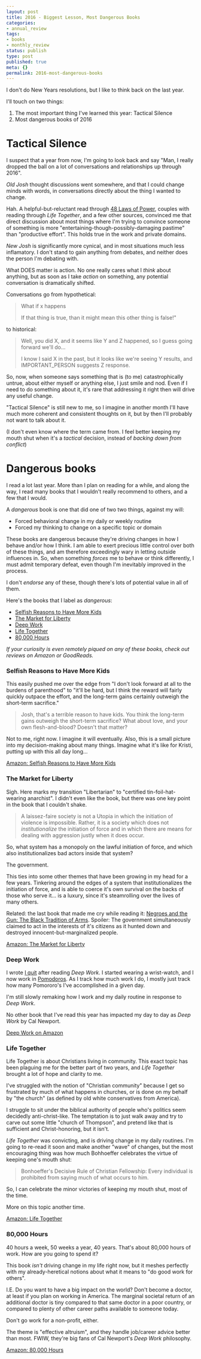 ```yaml
---
layout: post
title: 2016 - Biggest Lesson, Most Dangerous Books
categories:
- annual_review
tags:
- books
- monthly_review
status: publish
type: post
published: true
meta: {}
permalink: 2016-most-dangerous-books
---
```

I don't do New Years resolutions, but I like to think back on the last year.

I'll touch on two things:

1.  The most important thing I've learned this year: Tactical Silence
2.  Most dangerous books of 2016

# Tactical Silence

I suspect that a year from now, I'm going to look back and say "Man, I really dropped the ball on a lot of conversations and relationships up through 2016".

_Old Josh_ thought discussions went somewhere, and that I could change minds with words, in conversations directly about the thing I wanted to change.

Hah. A helpful-but-reluctant read through [48 Laws of Power](https://www.goodreads.com/book/show/1303.The_48_Laws_of_Power?ac=1&from_search=true), couples with reading through _Life Together_, and a few other sources, convinced me that direct discussion about most things where I'm trying to convince someone of something is more "entertaining-though-possibly-damaging pastime" than "productive effort". This holds true in the work and private domains.

<!--more-->


_New Josh_ is significantly more cynical, and in most situations much less inflamatory. I don't stand to gain anything from debates, and neither does the person I'm debating with.

What DOES matter is action. No one really cares what I _think_ about anything, but as soon as I take _action_ on something, any potential conversation is dramatically shifted.

Conversations go from hypothetical:

> What if x happens
>
> If that thing is true, than it might mean this other thing is false!"

to historical:

> Well, you did X, and it seems like Y and Z happened, so I guess going forward we'll do...
>
> I know I said X in the past, but it looks like we're seeing Y results, and IMPORTANT_PERSON suggests Z response.

So, now, when someone says something that is (to me) catastrophically untrue, about either myself or anything else, I just smile and nod. Even if I need to do something about it, it's rare that addressing it right then will drive any useful change.

"Tactical Silence" is still new to me, so I imagine in another month I'll have much more coherent and consistent thoughts on it, but by then I'll probably not want to talk about it.

(I don't even know where the term came from. I feel better keeping my mouth shut when it's a _tactical_ decision, instead of _backing down from conflict_)

# Dangerous books

I read a lot last year. More than I plan on reading for a while, and along the way, I read many books that I wouldn't really recommend to others, and a few that I would.

A _dangerous_ book is one that did one of two two things, against my will:

*   Forced behavioral change in my daily or weekly routine
*   Forced my thinking to change on a specific topic or domain

These books are dangerous because they're driving changes in how I behave and/or how I think. I am able to exert precious little control over both of these things, and am therefore exceedingly wary in letting outside influences in. So, when something _forces_ me to behave or think differently, I must admit temporary defeat, even though I'm inevitably improved in the process.

I don't _endorse_ any of these, though there's lots of potential value in all of them.

Here's the books that I label as _dangerous_:

*   [Selfish Reasons to Have More Kids](https://www.goodreads.com/book/show/10266902-selfish-reasons-to-have-more-kids)
*   [The Market for Liberty](https://www.goodreads.com/book/show/998062.The_Market_for_Liberty)
*   [Deep Work](https://www.goodreads.com/book/show/25744928-deep-work)
*   [Life Together](https://www.goodreads.com/book/show/174845.Life_Together)
*   [80,000 Hours](https://www.goodreads.com/book/show/33229792-80-000-hours)

_If your curiosity is even remotely piqued on any of these books, check out reviews on Amazon or GoodReads._

### Selfish Reasons to Have More Kids

This easily pushed me over the edge from "I don't look forward at all to the burdens of parenthood" to "it'll be hard, but I think the reward will fairly quickly outpace the effort, and the long-term gains certainly outweigh the short-term sacrifice."

> Josh, that's a terrible reason to have kids. You think the long-term gains outweigh the short-term sacrifice? What about love, and your own flesh-and-blood? Doesn't that matter?

Not to me, right now. I imagine it will eventually. Also, this is a small picture into my decision-making about many things. Imagine what it's like for Kristi, putting up with this all day long...

[Amazon: Selfish Reasons to Have More Kids](https://www.amazon.com/dp/B004OA64Q6/ref=dp-kindle-redirect?_encoding=UTF8&btkr=1)

### The Market for Liberty

Sigh. Here marks my transition "Libertarian" to "certified tin-foil-hat-wearing anarchist". I didn't even like the book, but there was one key point in the book that I couldn't shake.

> A laissez-faire society is not a Utopia in which the initiation of violence is impossible. Rather, it is a society which does not _institutionalize_ the initiation of force and in which there are means for dealing with aggression justly when it does occur.

So, what system has a monopoly on the lawful initiation of force, and which also institutionalizes bad actors inside that system?

The government.

This ties into some other themes that have been growing in my head for a few years. Tinkering around the edges of a system that institutionalizes the initiation of force, and is able to coerce it's own survival on the backs of those who serve it... is a luxury, since it's steamrolling over the lives of many others.

Related: the last book that made me cry while reading it: [Negroes and the Gun: The Black Tradition of Arms](https://www.goodreads.com/book/show/17834926-negroes-and-the-gun?ac=1&from_search=true). Spoiler: The government simultaneously claimed to act in the interests of it's citizens as it hunted down and destroyed innocent-but-marginalized people.

[Amazon: The Market for Liberty](https://www.amazon.com/Market-Liberty-Morris-Tannehill-ebook/dp/B007N7JDLA/ref=sr_1_1?s=digital-text&ie=UTF8&qid=1484174882&sr=1-1&keywords=the+market+for+liberty)

### Deep Work

I wrote [I quit](https://josh.works/i-quit) after reading _Deep Work_. I started wearing a wrist-watch, and I now work in [Pomodoros](https://en.wikipedia.org/wiki/Pomodoro_Technique). As I track how much work I do, I mostly just track how many Pomororo's I've accomplished in a given day.

I'm still slowly remaking how I work and my daily routine in response to _Deep Work_.

No other book that I've read this year has impacted my day to day as _Deep Work_ by Cal Newport.

[Deep Work on Amazon](https://www.amazon.com/Deep-Work-Focused-Success-Distracted-ebook/dp/B00X47ZVXM/ref=sr_1_1?s=digital-text&ie=UTF8&qid=1484174924&sr=1-1&keywords=deep+work)

### Life Together

Life Together is about Christians living in community. This exact topic has been plaguing me for the better part of two years, and _Life Together_ brought a lot of hope and clarity to me.

I've struggled with the notion of "Christian community" because I get so frustrated by much of what happens in churches, or is done on my behalf by "the church" (as defined by old white conservatives from America).

I struggle to sit under the biblical authority of people who's politics seem decidedly anti-christ-like. The temptation is to just walk away and try to carve out some little "church of Thompson", and pretend like that is sufficient and Christ-honoring, but it isn't.

_Life Together_ was convicting, and is driving change in my daily routines. I'm going to re-read it soon and make another "wave" of changes, but the most encouraging thing was how much Bohhoeffer celebrates the virtue of keeping one's mouth shut:

> Bonhoeffer's Decisive Rule of Christian Fellowship: Every individual is prohibited from saying much of what occurs to him.

So, I can celebrate the minor victories of keeping my mouth shut, most of the time.

More on this topic another time.

[Amazon: Life Together](https://www.amazon.com/Life-Together-Dietrich-Bonhoeffer-ebook/dp/B005MJ2RPK/ref=sr_1_1?s=digital-text&ie=UTF8&qid=1484175478&sr=1-1&keywords=life+together)

### 80,000 Hours

40 hours a week, 50 weeks a year, 40 years. That's about 80,000 hours of work. How are you going to spend it?

This book _isn't_ driving change in my life right now, but it meshes perfectly with my already-heretical notions about what it means to "do good work for others".

I.E. Do you want to have a big impact on the world? Don't become a doctor, at least if you plan on working in America. The marginal societal return of an additional doctor is tiny compared to that same doctor in a poor country, or compared to plenty of other career paths available to someone today.

Don't go work for a non-profit, either.

The theme is "effective altruism", and they handle job/career advice better than most. FWIW, they're big fans of Cal Newport's _Deep Work_ philosophy.

[Amazon: 80,000 Hours](https://www.amazon.com/80-000-Hours-fulfilling-career-ebook/dp/B01M70QISP/ref=sr_1_1?s=digital-text&ie=UTF8&qid=1484175534&sr=1-1&keywords=80000+hours)
